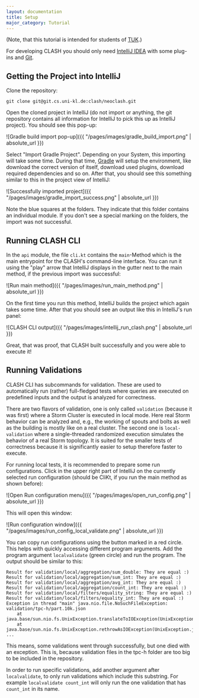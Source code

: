```yaml
---
layout: documentation
title: Setup
major_category: Tutorial
---
```


(Note, that this tutorial is intended for students of [TUK](https://www.uni-kl.de/).)

For developing CLASH you should only need [IntelliJ IDEA](https://www.jetbrains.com/de-de/idea/) with some plug-ins and [Git](https://git-scm.com/).

## Getting the Project into IntelliJ

Clone the repository:

    git clone git@git.cs.uni-kl.de:clash/neoclash.git

Open the cloned project in IntelliJ (do not import or anything, the git repository contains all information for IntelliJ to pick this up as IntelliJ project). You should see this pop-up: 

![Gradle build import pop-up]({{ "/pages/images/gradle_build_import.png" | absolute_url }})

Select "Import Gradle Project". Depending on your System, this importing will take some time. During that time, [Gradle](https://gradle.org/) will setup the environment, like download the correct version of itself, download used plugins, download required dependencies and so on. After that, you should see this something similar to this in the project view of IntelliJ:

![Successfully imported project]({{ "/pages/images/gradle_import_success.png" | absolute_url }})

Note the blue squares at the folders. They indicate that this folder contains an individual module. If you don't see a special marking on the folders, the import was not successful.


## Running CLASH CLI

In the `api` module, the file `cli.kt` contains the `main`-Method which is the main entrypoint for the CLASH's command-line interface. You can run it using the "play" arrow that IntelliJ displays in the gutter next to the main method, if the previous import was successful:

![Run main method]({{ "/pages/images/run_main_method.png" | absolute_url }})

On the first time you run this method, IntelliJ builds the project which again takes some time. After that you should see an output like this in IntelliJ's run panel:

![CLASH CLI output]({{ "/pages/images/intellij_run_clash.png" | absolute_url }})

Great, that was proof, that CLASH built successfully and you were able to execute it!


## Running Validations

CLASH CLI has subcommands for validation. These are used to automatically run (rather) full-fledged tests where queries are executed on predefined inputs and the output is analyzed for correctness.

There are two flavors of validation, one is only called `validation` (because it was first) where a Storm Cluster is executed in local mode. Here real Storm behavior can be analyzed and, e.g., the working of spouts and bolts as well as the building is mostly like on a real cluster. The second one is `local-validation` where a single-threaded randomized execution simulates the behavior of a real Storm topology. It is suited for the smaller tests of correctness because it is significantly easier to setup therefore faster to execute.

For running local tests, it is recommended to prepare some run configurations. Click in the upper right part of IntelliJ on the currently selected run configuration (should be CliKt, if you run the main method as shown before):

![Open Run configuration menu]({{ "/pages/images/open_run_config.png" | absolute_url }})

This will open this window:

![Run configuration window]({{ "/pages/images/run_config_local_validate.png" | absolute_url }})

You can copy run configurations using the button marked in a red circle. This helps with quickly accessing different program arguments. Add the program argument `localvalidate` (green circle) and run the program. The output should be similar to this:

```
Result for validation/local/aggregation/sum_double: They are equal :)
Result for validation/local/aggregation/sum_int: They are equal :)
Result for validation/local/aggregation/avg_int: They are equal :)
Result for validation/local/aggregation/count_int: They are equal :)
Result for validation/local/filters/equality_string: They are equal :)
Result for validation/local/filters/equality_int: They are equal :)
Exception in thread "main" java.nio.file.NoSuchFileException: validation/tpc-h/part.10k.json
    at java.base/sun.nio.fs.UnixException.translateToIOException(UnixException.java:92)
    at java.base/sun.nio.fs.UnixException.rethrowAsIOException(UnixException.java:111)
...
```

This means, some validations went through successfully, but one died with an exception. This is, because validation files in the tpc-h folder are too big to be included in the repository.

In order to run specific validations, add another argument after `localvalidate`, to only run validations which include this substring. For example `localvalidate count_int` will only run the one validation that has `count_int` in its name.